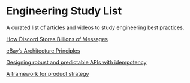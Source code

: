 # Engineering Study List
A curated list of articles and videos to study engineering best practices.


[How Discord Stores Billions of Messages](https://blog.discord.com/how-discord-stores-billions-of-messages-7fa6ec7ee4c7)

[eBay’s Architecture Principles](https://www.youtube.com/watch?v=OYY3XR2JT3o)

[Designing robust and predictable APIs with idempotency](https://stripe.com/blog/idempotency)

[A framework for product strategy](https://medium.com/neemz-product/building-the-product-strategy-bf0cb660480b)